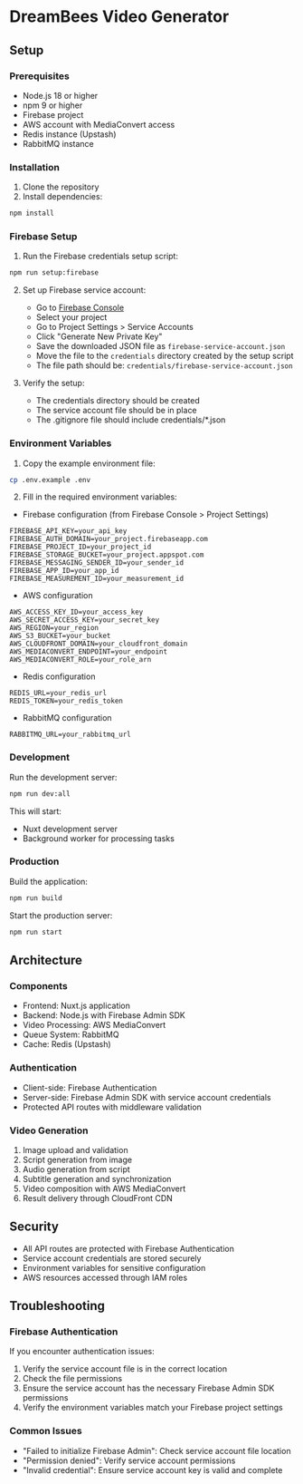 # DreamBees Video Generator

## Setup

### Prerequisites
- Node.js 18 or higher
- npm 9 or higher
- Firebase project
- AWS account with MediaConvert access
- Redis instance (Upstash)
- RabbitMQ instance

### Installation
1. Clone the repository
2. Install dependencies:
```bash
npm install
```

### Firebase Setup
1. Run the Firebase credentials setup script:
```bash
npm run setup:firebase
```

2. Set up Firebase service account:
   - Go to [Firebase Console](https://console.firebase.google.com)
   - Select your project
   - Go to Project Settings > Service Accounts
   - Click "Generate New Private Key"
   - Save the downloaded JSON file as `firebase-service-account.json`
   - Move the file to the `credentials` directory created by the setup script
   - The file path should be: `credentials/firebase-service-account.json`

3. Verify the setup:
   - The credentials directory should be created
   - The service account file should be in place
   - The .gitignore file should include credentials/*.json

### Environment Variables
1. Copy the example environment file:
```bash
cp .env.example .env
```

2. Fill in the required environment variables:
- Firebase configuration (from Firebase Console > Project Settings)
```env
FIREBASE_API_KEY=your_api_key
FIREBASE_AUTH_DOMAIN=your_project.firebaseapp.com
FIREBASE_PROJECT_ID=your_project_id
FIREBASE_STORAGE_BUCKET=your_project.appspot.com
FIREBASE_MESSAGING_SENDER_ID=your_sender_id
FIREBASE_APP_ID=your_app_id
FIREBASE_MEASUREMENT_ID=your_measurement_id
```

- AWS configuration
```env
AWS_ACCESS_KEY_ID=your_access_key
AWS_SECRET_ACCESS_KEY=your_secret_key
AWS_REGION=your_region
AWS_S3_BUCKET=your_bucket
AWS_CLOUDFRONT_DOMAIN=your_cloudfront_domain
AWS_MEDIACONVERT_ENDPOINT=your_endpoint
AWS_MEDIACONVERT_ROLE=your_role_arn
```

- Redis configuration
```env
REDIS_URL=your_redis_url
REDIS_TOKEN=your_redis_token
```

- RabbitMQ configuration
```env
RABBITMQ_URL=your_rabbitmq_url
```

### Development
Run the development server:
```bash
npm run dev:all
```

This will start:
- Nuxt development server
- Background worker for processing tasks

### Production
Build the application:
```bash
npm run build
```

Start the production server:
```bash
npm run start
```

## Architecture

### Components
- Frontend: Nuxt.js application
- Backend: Node.js with Firebase Admin SDK
- Video Processing: AWS MediaConvert
- Queue System: RabbitMQ
- Cache: Redis (Upstash)

### Authentication
- Client-side: Firebase Authentication
- Server-side: Firebase Admin SDK with service account credentials
- Protected API routes with middleware validation

### Video Generation
1. Image upload and validation
2. Script generation from image
3. Audio generation from script
4. Subtitle generation and synchronization
5. Video composition with AWS MediaConvert
6. Result delivery through CloudFront CDN

## Security
- All API routes are protected with Firebase Authentication
- Service account credentials are stored securely
- Environment variables for sensitive configuration
- AWS resources accessed through IAM roles

## Troubleshooting

### Firebase Authentication
If you encounter authentication issues:
1. Verify the service account file is in the correct location
2. Check the file permissions
3. Ensure the service account has the necessary Firebase Admin SDK permissions
4. Verify the environment variables match your Firebase project settings

### Common Issues
- "Failed to initialize Firebase Admin": Check service account file location
- "Permission denied": Verify service account permissions
- "Invalid credential": Ensure service account key is valid and complete
